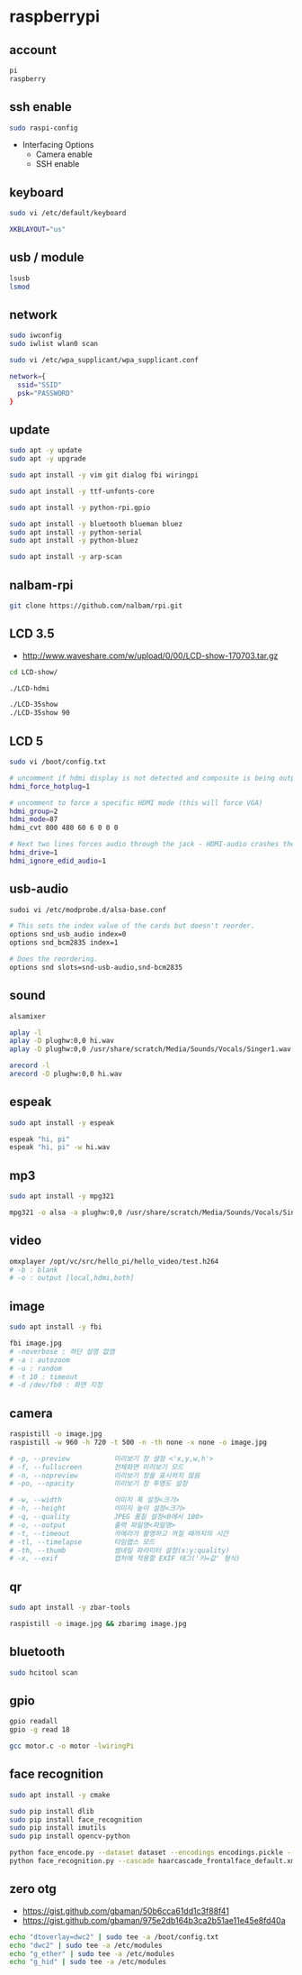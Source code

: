 # raspberrypi

## account

```bash
pi
raspberry
```

## ssh enable

```bash
sudo raspi-config
```

* Interfacing Options
  * Camera enable
  * SSH enable

## keyboard

```bash
sudo vi /etc/default/keyboard
```

```bash
XKBLAYOUT="us"
```

## usb / module

```bash
lsusb
lsmod
```

## network

```bash
sudo iwconfig
sudo iwlist wlan0 scan

sudo vi /etc/wpa_supplicant/wpa_supplicant.conf
```

```bash
network={
  ssid="SSID"
  psk="PASSWORD"
}
```

## update

```bash
sudo apt -y update
sudo apt -y upgrade

sudo apt install -y vim git dialog fbi wiringpi

sudo apt install -y ttf-unfonts-core

sudo apt install -y python-rpi.gpio

sudo apt install -y bluetooth blueman bluez
sudo apt install -y python-serial
sudo apt install -y python-bluez

sudo apt install -y arp-scan
```

## nalbam-rpi

```bash
git clone https://github.com/nalbam/rpi.git
```

## LCD 3.5

* <http://www.waveshare.com/w/upload/0/00/LCD-show-170703.tar.gz>

```bash
cd LCD-show/

./LCD-hdmi

./LCD-35show
./LCD-35show 90
```

## LCD 5

```bash
sudo vi /boot/config.txt
```

```bash
# uncomment if hdmi display is not detected and composite is being output
hdmi_force_hotplug=1

# uncomment to force a specific HDMI mode (this will force VGA)
hdmi_group=2
hdmi_mode=87
hdmi_cvt 800 480 60 6 0 0 0

# Next two lines forces audio through the jack - HDMI-audio crashes the display!
hdmi_drive=1
hdmi_ignore_edid_audio=1
```

## usb-audio

```bash
sudoi vi /etc/modprobe.d/alsa-base.conf
```

```bash
# This sets the index value of the cards but doesn't reorder.
options snd_usb_audio index=0
options snd_bcm2835 index=1

# Does the reordering.
options snd slots=snd-usb-audio,snd-bcm2835
```

## sound

```bash
alsamixer

aplay -l
aplay -D plughw:0,0 hi.wav
aplay -D plughw:0,0 /usr/share/scratch/Media/Sounds/Vocals/Singer1.wav

arecord -l
arecord -D plughw:0,0 hi.wav
```

## espeak

```bash
sudo apt install -y espeak

espeak "hi, pi"
espeak "hi, pi" -w hi.wav
```

## mp3

```bash
sudo apt install -y mpg321

mpg321 -o alsa -a plughw:0,0 /usr/share/scratch/Media/Sounds/Vocals/Sing-me-a-song.mp3
```

## video

```bash
omxplayer /opt/vc/src/hello_pi/hello_video/test.h264
# -b : blank
# -o : output [local,hdmi,both]
```

## image

```bash
sudo apt install -y fbi
```

```bash
fbi image.jpg
# -noverbose : 하단 설명 없앰
# -a : autozoom
# -u : random
# -t 10 : timeout
# -d /dev/fb0 : 화면 지정
```

## camera

```bash
raspistill -o image.jpg
raspistill -w 960 -h 720 -t 500 -n -th none -x none -o image.jpg

# -p, --preview           미리보기 창 설정 <'x,y,w,h'>
# -f, --fullscreen        전체화면 미리보기 모드
# -n, --nopreview         미리보기 창을 표시하지 않음
# -po, --opacity          미리보기 창 투명도 설정

# -w, --width             이미지 폭 설정<크기>
# -h, --height            이미지 높이 설정<크기>
# -q, --quality           JPEG 품질 설정<0에서 100>
# -o, --output            출력 파일명<파일명>
# -t, --timeout           카메라가 촬영하고 꺼질 때까지의 시간
# -tl, --timelapse        타임랩스 모드
# -th, --thumb            썸네일 파라미터 설정(x:y:quality)
# -x, --exif              캡처에 적용할 EXIF 태그('키=값' 형식)
```

## qr

```bash
sudo apt install -y zbar-tools

raspistill -o image.jpg && zbarimg image.jpg
```

## bluetooth

```bash
sudo hcitool scan
```

## gpio

```bash
gpio readall
gpio -g read 18
```

```bash
gcc motor.c -o motor -lwiringPi
```

## face recognition

```bash
sudo apt install -y cmake

sudo pip install dlib
sudo pip install face_recognition
sudo pip install imutils
sudo pip install opencv-python

python face_encode.py --dataset dataset --encodings encodings.pickle --detection-method hog
python face_recognition.py --cascade haarcascade_frontalface_default.xml --encodings encodings.pickle
```

## zero otg

* <https://gist.github.com/gbaman/50b6cca61dd1c3f88f41>
* <https://gist.github.com/gbaman/975e2db164b3ca2b51ae11e45e8fd40a>

```bash
echo "dtoverlay=dwc2" | sudo tee -a /boot/config.txt
echo "dwc2" | sudo tee -a /etc/modules
echo "g_ether" | sudo tee -a /etc/modules
echo "g_hid" | sudo tee -a /etc/modules
```
